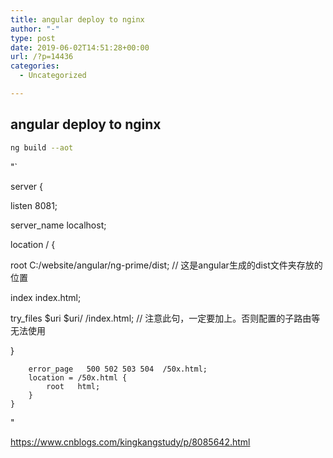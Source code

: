 ```yaml
---
title: angular deploy to nginx
author: "-"
type: post
date: 2019-06-02T14:51:28+00:00
url: /?p=14436
categories:
  - Uncategorized

---
```

## angular deploy to nginx
```bash
ng build --aot
```

"\`
  
server {
          
listen 8081;
          
server_name localhost;
          
location / {
              
root C:/website/angular/ng-prime/dist; // 这是angular生成的dist文件夹存放的位置
              
index index.html;
      
try_files $uri $uri/ /index.html; // 注意此句，一定要加上。否则配置的子路由等无法使用
          
}

        error_page   500 502 503 504  /50x.html;
        location = /50x.html {
            root   html;
        }
    }
    

"

https://www.cnblogs.com/kingkangstudy/p/8085642.html